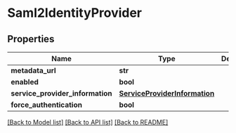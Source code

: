 # Saml2IdentityProvider

## Properties
Name | Type | Description | Notes
------------ | ------------- | ------------- | -------------
**metadata_url** | **str** |  | 
**enabled** | **bool** |  | 
**service_provider_information** | [**ServiceProviderInformation**](ServiceProviderInformation.md) |  | [optional] 
**force_authentication** | **bool** |  | [optional] 

[[Back to Model list]](../README.md#documentation-for-models) [[Back to API list]](../README.md#documentation-for-api-endpoints) [[Back to README]](../README.md)

